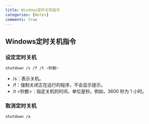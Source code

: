 ```yaml
---
title: Windows定时关机指令 
categories: [Notes]
comments: true
---
```


## Windows定时关机指令 

### 设定定时关机
```bash
shutdown /s /f /t <秒数>
```
- /s：表示关机。
- /f：强制关闭正在运行的程序，不会显示提示。
- /t <秒数>：指定关机的时间，单位是秒。例如，3600 秒为 1 小时。

### 取消定时关机
```bash
shutdown /a
```